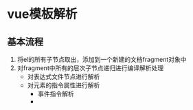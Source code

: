 # vue模板解析

## 基本流程 
1. 将el的所有子节点取出，添加到一个新建的文档fragment对象中
2. 对fragment中所有的层次子节点递归进行编译解析处理
    - 对表达式文件节点进行解析
    - 对元素的指令属性进行解析
        - 事件指令解析
        - 

